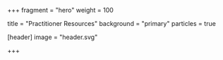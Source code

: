 +++
fragment = "hero"
weight = 100

title = "Practitioner Resources"
background = "primary"
particles = true

[header]
  image = "header.svg"


+++

<!--more-->


